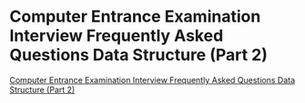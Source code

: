 # Computer Entrance Examination Interview Frequently Asked Questions Data Structure (Part 2)
[Computer Entrance Examination Interview Frequently Asked Questions Data Structure (Part 2)](https://aiwithcloud.com/2022/09/15/computer_entrance_examination_interview_frequently_asked_questions_data_structure_part_2/)